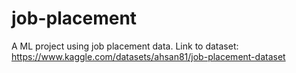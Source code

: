 # job-placement
A ML project using job placement data.
Link to dataset: https://www.kaggle.com/datasets/ahsan81/job-placement-dataset
